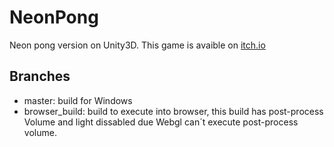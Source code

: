 # NeonPong
Neon pong version on Unity3D. This game is avaible on [itch.io](https://jaumerg.itch.io/)

## Branches

- master: build for Windows
- browser_build: build to execute into browser, this build has post-process Volume and light dissabled due Webgl can´t execute post-process volume.
